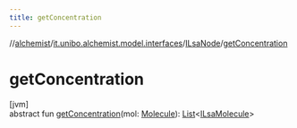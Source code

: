 ```yaml
---
title: getConcentration
---
```

//[alchemist](../../../index.html)/[it.unibo.alchemist.model.interfaces](../index.html)/[ILsaNode](index.html)/[getConcentration](get-concentration.html)



# getConcentration



[jvm]\
abstract fun [getConcentration](get-concentration.html)(mol: [Molecule](../-molecule/index.html)): [List](https://docs.oracle.com/javase/8/docs/api/java/util/List.html)<[ILsaMolecule](../-i-lsa-molecule/index.html)>




